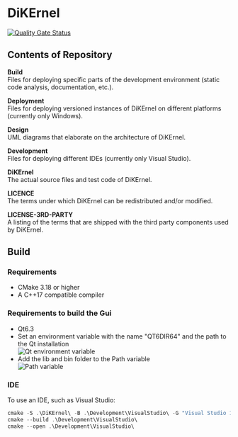 # DiKErnel
[![Quality Gate Status](https://sonarcloud.io/api/project_badges/measure?project=Deltares_DiKErnel&metric=alert_status)](https://sonarcloud.io/summary/new_code?id=Deltares_DiKErnel)

## Contents of Repository

**Build**\
Files for deploying specific parts of the development environment (static code analysis, documentation, etc.).

**Deployment**\
Files for deploying versioned instances of DiKErnel on different platforms (currently only Windows).

**Design**\
UML diagrams that elaborate on the architecture of DiKErnel.

**Development**\
Files for deploying different IDEs (currently only Visual Studio).

**DiKErnel**\
The actual source files and test code of DiKErnel.

**LICENCE**\
The terms under which DiKErnel can be redistributed and/or modified.

**LICENSE-3RD-PARTY**\
A listing of the terms that are shipped with the third party components used by DiKErnel.

## Build

### Requirements
- CMake 3.18 or higher
- A C++17 compatible compiler

### Requirements to build the Gui
- Qt6.3
- Set an environment variable with the name "QT6DIR64" and the path to the Qt installation\
  ![Qt environment variable](https://tscscreencastlive.blob.core.windows.net/uploads/g000301kys7AqXKZzJkWpsHDy4iDK/LWR_Recording.png?sv=2019-07-07&sr=b&sig=UPMpvmgI6FnQJw6yy%2FqSCCHcdGVTQv5pU%2FjK40l64WU%3D&st=2022-06-07T05%3A00%3A54Z&se=2022-06-08T05%3A05%3A54Z&sp=r)
- Add the lib and bin folder to the Path variable\
  ![Path variable](https://tscscreencastlive.blob.core.windows.net/uploads/g0003017qq7yNYv130mjO7GwPNAHR/LWR_Recording.png?sv=2019-07-07&sr=b&sig=D2MuJluxNsTv4%2FPNs9v%2BHycQktdCYzjD7Z1WuHZM7Ys%3D&st=2022-06-07T05%3A11%3A38Z&se=2022-06-08T05%3A16%3A38Z&sp=r)

### IDE
To use an IDE, such as Visual Studio:

```powershell
cmake -S .\DiKErnel\ -B .\Development\VisualStudio\ -G "Visual Studio 17 2022" -A x64
cmake --build .\Development\VisualStudio\
cmake --open .\Development\VisualStudio\
```